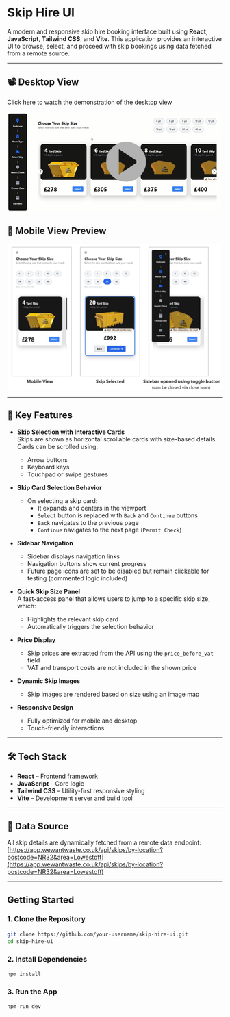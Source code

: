 # Skip Hire UI

A modern and responsive skip hire booking interface built using **React**, **JavaScript**, **Tailwind CSS**, and **Vite**. This application provides an interactive UI to browse, select, and proceed with skip bookings using data fetched from a remote source.

---

## 📽️ Desktop View

Click here to watch the demonstration of the desktop view

<a href="https://drive.google.com/file/d/1CY61hgmEj9X1x_x9Ck9dh6BQ0kaue0nv/view?usp=sharing" target="_blank">
  <img src="public/images/desktopPreview.jpg" alt="Click here to watch the demo" width="500">
</a>

## 📱 Mobile View Preview

<img src="public/images/mobileView.jpg" alt="Mobile View" width="500" />

---

## 🚀 Key Features

- **Skip Selection with Interactive Cards**  
  Skips are shown as horizontal scrollable cards with size-based details. Cards can be scrolled using:
  - Arrow buttons  
  - Keyboard keys  
  - Touchpad or swipe gestures

- **Skip Card Selection Behavior**  
  - On selecting a skip card:
    - It expands and centers in the viewport  
    - `Select` button is replaced with `Back` and `Continue` buttons  
    - `Back` navigates to the previous page  
    - `Continue` navigates to the next page (`Permit Check`)

- **Sidebar Navigation**  
  - Sidebar displays navigation links  
  - Navigation buttons show current progress  
  - Future page icons are set to be disabled but remain clickable for testing (commented logic included)

- **Quick Skip Size Panel**  
  A fast-access panel that allows users to jump to a specific skip size, which:
  - Highlights the relevant skip card  
  - Automatically triggers the selection behavior

- **Price Display**  
  - Skip prices are extracted from the API using the `price_before_vat` field  
  - VAT and transport costs are not included in the shown price

- **Dynamic Skip Images**  
  - Skip images are rendered based on size using an image map

- **Responsive Design**  
  - Fully optimized for mobile and desktop  
  - Touch-friendly interactions

---

## 🛠 Tech Stack

- **React** – Frontend framework  
- **JavaScript** – Core logic  
- **Tailwind CSS** – Utility-first responsive styling  
- **Vite** – Development server and build tool

---

## 🔗 Data Source

All skip details are dynamically fetched from a remote data endpoint:  
[https://app.wewantwaste.co.uk/api/skips/by-location?postcode=NR32&area=Lowestoft](https://app.wewantwaste.co.uk/api/skips/by-location?postcode=NR32&area=Lowestoft)

---

## Getting Started

### 1. Clone the Repository

```bash
git clone https://github.com/your-username/skip-hire-ui.git
cd skip-hire-ui
```

### 2. Install Dependencies

```bash
npm install
```

### 3. Run the App

```bash
npm run dev
```
